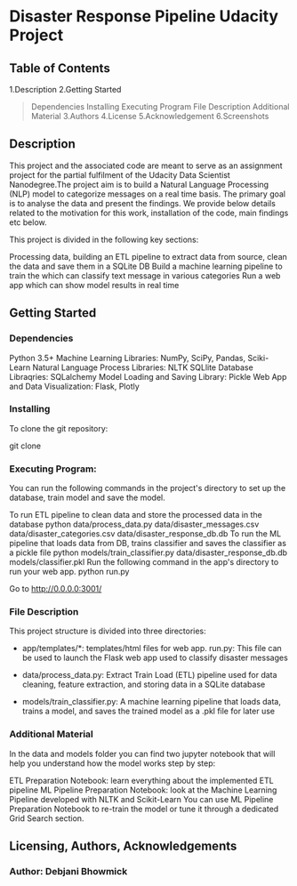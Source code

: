 # Disaster Response Pipeline Udacity Project

## Table of Contents
1.Description
2.Getting Started
> Dependencies
> Installing
>Executing Program
> File Description
>Additional Material
3.Authors
4.License
5.Acknowledgement
6.Screenshots

## Description
This project and the associated code are meant to serve as an assignment project for the partial fulfilment of the Udacity Data Scientist Nanodegree.The project aim is to build a Natural Language Processing (NLP) model to categorize messages on a real time basis. The primary goal is to analyse the data and present the findings. We provide below details related to the motivation for this work, installation of the code, main findings etc below.

This project is divided in the following key sections:

Processing data, building an ETL pipeline to extract data from source, clean the data and save them in a SQLite DB
Build a machine learning pipeline to train the which can classify text message in various categories
Run a web app which can show model results in real time

## Getting Started

### Dependencies
Python 3.5+
Machine Learning Libraries: NumPy, SciPy, Pandas, Sciki-Learn
Natural Language Process Libraries: NLTK
SQLlite Database Libraqries: SQLalchemy
Model Loading and Saving Library: Pickle
Web App and Data Visualization: Flask, Plotly

### Installing
To clone the git repository:

git clone 

### Executing Program:
You can run the following commands in the project's directory to set up the database, train model and save the model.

To run ETL pipeline to clean data and store the processed data in the database python data/process_data.py data/disaster_messages.csv data/disaster_categories.csv data/disaster_response_db.db
To run the ML pipeline that loads data from DB, trains classifier and saves the classifier as a pickle file python models/train_classifier.py data/disaster_response_db.db models/classifier.pkl
Run the following command in the app's directory to run your web app. python run.py

Go to http://0.0.0.0:3001/

### File Description
This project structure is divided into three directories:
* app/templates/*: templates/html files for web app.  run.py: This file can be used to launch the Flask web app used to classify disaster messages

* data/process_data.py: Extract Train Load (ETL) pipeline used for data cleaning, feature extraction, and storing data in a SQLite database

* models/train_classifier.py: A machine learning pipeline that loads data, trains a model, and saves the trained model as a .pkl file for later use


### Additional Material
In the data and models folder you can find two jupyter notebook that will help you understand how the model works step by step:

ETL Preparation Notebook: learn everything about the implemented ETL pipeline
ML Pipeline Preparation Notebook: look at the Machine Learning Pipeline developed with NLTK and Scikit-Learn
You can use ML Pipeline Preparation Notebook to re-train the model or tune it through a dedicated Grid Search section.


## Licensing, Authors, Acknowledgements
### Author: Debjani Bhowmick

